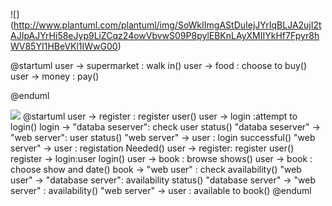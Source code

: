 ![]
(http://www.plantuml.com/plantuml/img/SoWkIImgAStDuIejJYrIqBLJA2ujI2tAJIpAJYrHi58eJyp9LiZCqz24owVbvwS09P8pylEBKnLAyXMIIYkHf7Fpyr8hWV85YI1HBeVKl1IWwG00)

@startuml
user -> supermarket : walk in()
user -> food : choose to buy()
user -> money : pay()

@enduml


![](http://www.plantuml.com/plantuml/img/TP9Dai8W48Ntdg8hArtC1LXCUOAv0pyzXXB35DreUVjfI4XIegiGtlSQtalEn3fnleL39apmzGq9BvvOrcfR5kruMf4GBtu2fPdnziV0STuvdk0mIy8CJhCs6WZ5TCSqAB0ZsckT1N8gPvAH7LQz3pImsbuCEwsmLLNBbIXRYqI_ENmcvr2QVPpW1z6XsoLhYVliwtlBhwfd2RuEC35UvH2JueCGQ9H7hzennaK5FJcG3b2eghRunJ90AqtVjG_Q-E3vsQBDn5PrcTWws_DTsHluMZQejoVr9IvKmFBnoxq5FUFav4Vw1m00)
@startuml
user -> register : register user()
user -> login :attempt to login() 
login -> "databa seserver": check user status()
"databa seserver" -> "web server": user status()
"web server" -> user : login successful()
"web server" -> user : registation Needed()
user -> register: register user()
register -> login:user login()
user -> book : browse shows()
user -> book : choose show and date()
book -> "web user" : check availability()
"web user" -> "database server": availability status()
"database server" -> "web server" : availability()
"web server" -> user : available to book()
@enduml
